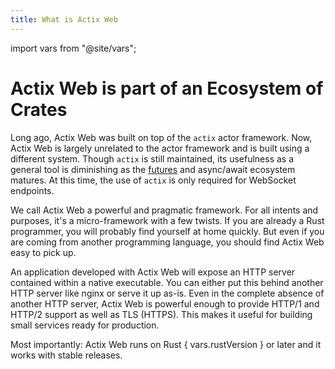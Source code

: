 ```yaml
---
title: What is Actix Web
---
```


import vars from "@site/vars";

# Actix Web is part of an Ecosystem of Crates

Long ago, Actix Web was built on top of the `actix` actor framework. Now, Actix Web is largely unrelated to the actor framework and is built using a different system. Though `actix` is still maintained, its usefulness as a general tool is diminishing as the [futures](https://docs.rs/futures/latest/futures) and async/await ecosystem matures. At this time, the use of `actix` is only required for WebSocket endpoints.

We call Actix Web a powerful and pragmatic framework. For all intents and purposes, it's a micro-framework with a few twists. If you are already a Rust programmer, you will probably find yourself at home quickly. But even if you are coming from another programming language, you should find Actix Web easy to pick up.

<!-- TODO -->
<!-- actix-extras -->

An application developed with Actix Web will expose an HTTP server contained within a native executable. You can either put this behind another HTTP server like nginx or serve it up as-is. Even in the complete absence of another HTTP server, Actix Web is powerful enough to provide HTTP/1 and HTTP/2 support as well as TLS (HTTPS). This makes it useful for building small services ready for production.

<p>
Most importantly: Actix Web runs on Rust { vars.rustVersion } or later and it works with stable releases.
</p>

<!-- TODO -->
<!-- which is built upon the fantastic [Tokio][tokio] asynchronous I/O system -->

<!-- LINKS -->

[tokio]: https://tokio.rs
